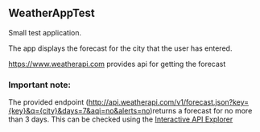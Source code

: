 ## WeatherAppTest
Small test application.

The app displays the forecast for the city that the user has entered.

https://www.weatherapi.com provides api for getting the forecast

### Important note:

The provided endpoint (http://api.weatherapi.com/v1/forecast.json?key={key}&q={city}&days=7&aqi=no&alerts=no)returns a forecast for no more than 3 days. 
This can be checked using the [Interactive API Explorer](https://www.weatherapi.com/api-explorer.aspx#forecast)


